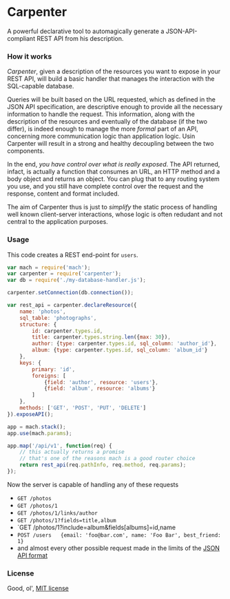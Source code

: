 # Carpenter
A powerful declarative tool to automagically generate a JSON-API-compliant REST API from his description.

### How it works
*Carpenter*, given a description of the resources you want to expose in your REST API, will build a basic handler that manages the interaction with the SQL-capable database.

Queries will be built based on the URL requested, which as defined in the JSON API specification, are descriptive enough to provide all the necessary information to handle the request. This information, along with the description of the resources and eventually of the database (if the two differ), is indeed enough to manage the more _formal_ part of an API, concerning more communication logic than application logic. Usin Carpenter will result in a strong and healthy decoupling between the two components.

In the end, *you have control over what is really exposed*. The API returned, infact, is actually a function that consumes an URL, an HTTP method and a body object and returns an object. You can plug that to any routing system you use, and you still have complete control over the request and the response, content and format included.

The aim of Carpenter thus is just to _simplify_ the static process of handling well known client-server interactions, whose logic is often redudant and not central to the application purposes.

### Usage
This code creates a REST end-point for `users`.
```js
var mach = require('mach');
var carpenter = require('carpenter');
var db = require('./my-database-handler.js');

carpenter.setConnection(db.connection());

var rest_api = carpenter.declareResource({
	name: 'photos',
	sql_table: 'photographs',
	structure: {
		id: carpenter.types.id,
		title: carpenter.types.string.len({max: 30}),
		author: {type: carpenter.types.id, sql_column: 'author_id'},
		album: {type: carpenter.types.id, sql_column: 'album_id'}
	},
	keys: {
		primary: 'id',
		foreigns: [
			{field: 'author', resource: 'users'},
			{field: 'album', resource: 'albums'}
		]
	},
	methods: ['GET', 'POST', 'PUT', 'DELETE']
}).exposeAPI();

app = mach.stack();
app.use(mach.params);

app.map('/api/v1', function(req) {
	// this actually returns a promise
	// that's one of the reasons mach is a good router choice
	return rest_api(req.pathInfo, req.method, req.params);
});
```
Now the server is capable of handling any of these requests
* `GET /photos`
* `GET /photos/1`
* `GET /photos/1/links/author`
* `GET /photos/1?fields=title,album`
* `GET /photos/1?include=album&fields[albums]=id,name
* `POST /users   {email: 'foo@bar.com', name: 'Foo Bar', best_friend: 1}`
* and almost every other possible request made in the limits of the [JSON API format](http://jsonapi.org/format/)

### License
Good, ol', [MIT license](http://github.com/mattecapu/carpenter/blob/master/LICENSE)